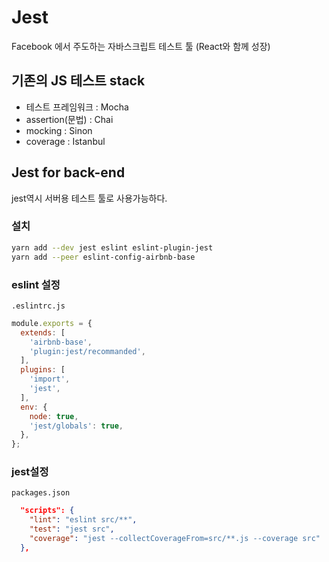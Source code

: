 # Jest

Facebook 에서 주도하는 자바스크립트 테스트 툴 (React와 함께 성장)

## 기존의 JS 테스트 stack

- 테스트 프레임워크 : Mocha
- assertion(문법) : Chai
- mocking : Sinon
- coverage : Istanbul

## Jest for back-end

jest역시 서버용 테스트 툴로 사용가능하다.

### 설치

```sh
yarn add --dev jest eslint eslint-plugin-jest
yarn add --peer eslint-config-airbnb-base
```

### eslint 설정

`.eslintrc.js`

```js
module.exports = {
  extends: [
    'airbnb-base',
    'plugin:jest/recommanded',
  ],
  plugins: [
    'import',
    'jest',
  ],
  env: {
    node: true,
    'jest/globals': true,
  },
};
```

### jest설정

`packages.json`

```json
  "scripts": {
    "lint": "eslint src/**",
    "test": "jest src",
    "coverage": "jest --collectCoverageFrom=src/**.js --coverage src"
  },
```
